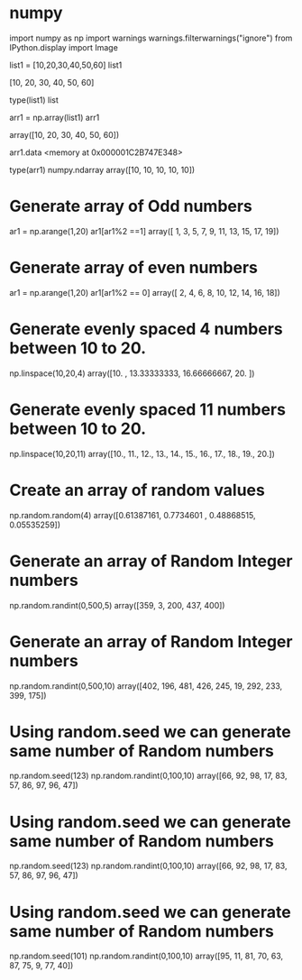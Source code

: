 # numpy
import numpy as np
import warnings
warnings.filterwarnings("ignore")
from IPython.display import Image

list1 = [10,20,30,40,50,60]
list1

[10, 20, 30, 40, 50, 60]

type(list1)
list


arr1 = np.array(list1)
arr1

array([10, 20, 30, 40, 50, 60])


arr1.data
<memory at 0x000001C2B747E348>


type(arr1)
numpy.ndarray
array([10, 10, 10, 10, 10])
# Generate array of Odd numbers
ar1 = np.arange(1,20)
ar1[ar1%2 ==1]
array([ 1,  3,  5,  7,  9, 11, 13, 15, 17, 19])
# Generate array of even numbers
ar1 = np.arange(1,20)
ar1[ar1%2 == 0]
array([ 2,  4,  6,  8, 10, 12, 14, 16, 18])
# Generate evenly spaced 4 numbers between 10 to 20.
np.linspace(10,20,4)
array([10.        , 13.33333333, 16.66666667, 20.        ])
# Generate evenly spaced 11 numbers between 10 to 20.
np.linspace(10,20,11)
array([10., 11., 12., 13., 14., 15., 16., 17., 18., 19., 20.])
# Create an array of random values
np.random.random(4)
array([0.61387161, 0.7734601 , 0.48868515, 0.05535259])
# Generate an array of Random Integer numbers
np.random.randint(0,500,5)
array([359,   3, 200, 437, 400])
# Generate an array of Random Integer numbers
np.random.randint(0,500,10)
array([402, 196, 481, 426, 245,  19, 292, 233, 399, 175])
# Using random.seed we can generate same number of Random numbers
np.random.seed(123)
np.random.randint(0,100,10)
array([66, 92, 98, 17, 83, 57, 86, 97, 96, 47])
# Using random.seed we can generate same number of Random numbers
np.random.seed(123)
np.random.randint(0,100,10)
array([66, 92, 98, 17, 83, 57, 86, 97, 96, 47])
# Using random.seed we can generate same number of Random numbers
np.random.seed(101)
np.random.randint(0,100,10)
array([95, 11, 81, 70, 63, 87, 75,  9, 77, 40])
